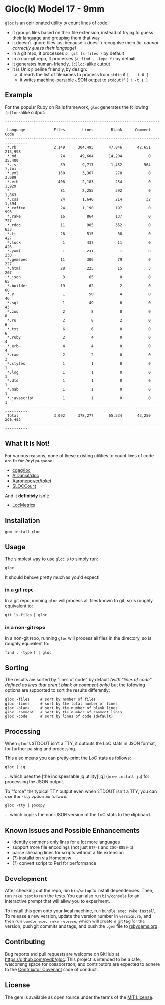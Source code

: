 # Gloc(k) Model 17 - 9mm

`gloc` is an opinionated utility to count lines of code.

* it groups files based on their file extension, instead of trying to guess their language and grouping them that way
* it doesn't ignore files just because it doesn't recognise them _(ie. cannot correctly guess their language)_
* in a git repo, it processes `$( git ls-files )` by default
* in a non-git repo, it processes `$( find . -type f)` by default
* it generates human-friendly, `(c)loc`-alike output
* it is Unix pipeline friendly, by design:
   * it reads the list of filenames to process from `stdin` if `[ ! -t 0 ]`
   * it writes machine-parsable JSON output to `stdout` if `[ ! -t 1 ]`

## Example

For the popular Ruby on Rails framework, `gloc` generates the following `(c)loc`-alike output:

    --------------------------------------------------------------------------------
     Language             Files        Lines        Blank      Comment         Code
    --------------------------------------------------------------------------------
     *.rb                 2,149      304,495       47,846       42,651      213,998
     *.md                    74       49,604       14,204            0       35,400
     *.js                    39        9,717        1,452          564        7,701
     *.yml                  150        3,367          278            0        3,089
     *.erb                  408        2,183          254            0        1,929
     *                       81        2,255          392            0        1,863
     *.css                   24        1,640          214           32        1,394
     *.coffee                24        1,190          197            0          993
     *.rake                  16          864          137            0          727
     *.rdoc                  11          985          352            0          633
     *.tt                    28          515           88            0          427
     *.lock                   1          437           11            0          426
     *.yaml                   1          231            1            0          230
     *.gemspec               11          306           79            0          227
     *.html                  28          225           15            3          207
     *.json                   3           65            0            0           65
     *.builder               19           62            2            0           60
     *.y                      1           50            4            0           46
     *.sql                    1           49            6            0           43
     *.zoo                    2            8            0            0            8
     *.ru                     2            8            2            0            6
     *.txt                    6            6            0            0            6
     *.ruby                   2            4            0            0            4
     *.erb~                   4            4            0            0            4
     *.raw                    2            2            0            0            2
     *.styles                 1            1            0            0            1
     *.log                    1            1            0            0            1
     *.dtd                    1            1            0            0            1
     *.mab                    1            1            0            0            1
     *.javascript             1            1            0            0            1
    --------------------------------------------------------------------------------
     Total                3,092      378,277       65,534       43,250      269,493
    --------------------------------------------------------------------------------

## What It Is Not!

For various reasons, none of these existing utilities to count lines of code are fit for _(my)_ purpose:

* [cgag/loc](https://github.com/cgag/loc)
* [AlDanial/cloc](https://github.com/AlDanial/cloc)
* [Aaronepower/tokei](https://github.com/Aaronepower/tokei)
* [SLOCCount](http://www.dwheeler.com/sloccount/)

And it **definitely** isn't:

* [LocMetrics](http://www.locmetrics.com/)

## Installation

    gem install gloc

## Usage

The simplest way to use `gloc` is to simply run:

    gloc

It should behave pretty much as you'd expect!

### in a git repo

In a git repo, running `gloc` will process all files known to git, so is roughly equivalent to:

    git ls-files | gloc

### in a non-git repo

In a non-git repo, running `gloc` will process all files in the directory, so is roughly equivalent to:

    find . -type f | gloc

## Sorting

The results are sorted by "lines of code" by default _(with "lines of code" defined as lines that aren't blank or comment-only)_ but the following options are supported to sort the results differently:

    gloc -files     # sort by number of files
    gloc -lines     # sort by the total number of lines
    gloc -blank     # sort by the number of blank lines
    gloc -comment   # sort by the number of comment lines
    gloc -code      # sort by lines of code (default)

## Processing

When `gloc`'s STDOUT isn't a TTY, it outputs the LoC stats in JSON format, for further parsing and processing.

This also means you can pretty-print the LoC stats as follows:

    gloc | jq

... which uses the [the indispensable jq utility][jq] (`brew install jq`) for processing the JSON output.

To "force" the typical TTY output even when STDOUT isn't a TTY, you can use the `-tty` option as follows:

    gloc -tty | pbcopy

... which copies the non-JSON version of the LoC stats to the clipboard.

## Known Issues and Possible Enhancements

* identify comment-only lines for a lot more languages
* support more file encodings (not just `UTF-8` and `ISO-8859-1`)
* parse shebang lines for scripts without a file extension
* (?) installation via Homebrew
* (?) convert script to Perl for performance

## Development

After checking out the repo, run `bin/setup` to install dependencies. Then, run `rake test` to run the tests. You can also run `bin/console` for an interactive prompt that will allow you to experiment.

To install this gem onto your local machine, run `bundle exec rake install`. To release a new version, update the version number in `version.rb`, and then run `bundle exec rake release`, which will create a git tag for the version, push git commits and tags, and push the `.gem` file to [rubygems.org](https://rubygems.org).

## Contributing

Bug reports and pull requests are welcome on GitHub at https://github.com/pvdb/gloc. This project is intended to be a safe, welcoming space for collaboration, and contributors are expected to adhere to the [Contributor Covenant](http://contributor-covenant.org) code of conduct.


## License

The gem is available as open source under the terms of the [MIT License](http://opensource.org/licenses/MIT).
